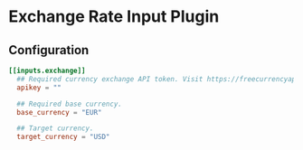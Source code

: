 # Exchange Rate Input Plugin

## Configuration

```toml @sample.conf
[[inputs.exchange]]
  ## Required currency exchange API token. Visit https://freecurrencyapi.com/ to get token.
  apikey = ""

  ## Required base currency.
  base_currency = "EUR"

  ## Target currency.
  target_currency = "USD"
```
